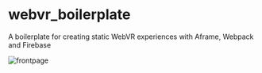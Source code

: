 # webvr_boilerplate
A boilerplate for creating static WebVR experiences with Aframe, Webpack and Firebase


![frontpage](https://user-images.githubusercontent.com/1003196/29487874-39d7f72e-84ce-11e7-8e53-95c122a49f6e.png)
